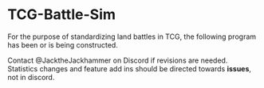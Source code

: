 # TCG-Battle-Sim

For the purpose of standardizing land battles in TCG, the following program has been or is being constructed.

Contact @JacktheJackhammer on Discord if revisions are needed. Statistics changes and feature add ins should be directed towards **issues**, not in discord.
